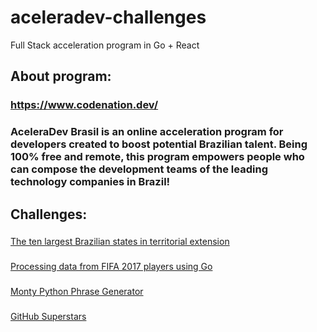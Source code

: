 # aceleradev-challenges
 Full Stack acceleration program in Go + React
 
## About program:
### <a href="https://www.codenation.dev/">https://www.codenation.dev/</a>

### AceleraDev Brasil is an online acceleration program for developers created to boost potential Brazilian talent. Being 100% free and remote, this program empowers people who can compose the development teams of the leading technology companies in Brazil!

## Challenges:
### <a href="https://github.com/hick97/aceleradev-challenges/blob/master/go-0/README.md">
The ten largest Brazilian states in territorial extension</a><br>
### <a href="https://github.com/hick97/aceleradev-challenges/blob/master/go-2/README.md">
Processing data from FIFA 2017 players using Go</a><br>
### <a href="https://github.com/hick97/aceleradev-challenges/blob/master/go-3/README.md">
 Monty Python Phrase Generator</a><br>
### <a href="https://github.com/hick97/aceleradev-challenges/blob/master/go-4/README.md">
 GitHub Superstars</a><br>
